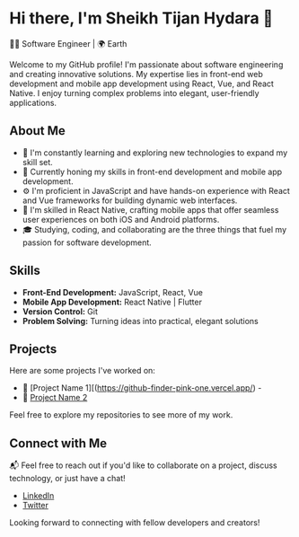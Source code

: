 # Hi there, I'm Sheikh Tijan Hydara 👋

👨‍💻 Software Engineer | 🌍 Earth

Welcome to my GitHub profile! I'm passionate about software engineering and creating innovative solutions. My expertise lies in front-end web development and mobile app development using React, Vue, and React Native. I enjoy turning complex problems into elegant, user-friendly applications.

## About Me

- 🌱 I'm constantly learning and exploring new technologies to expand my skill set.
- 💼 Currently honing my skills in front-end development and mobile app development.
- ⚙️ I'm proficient in JavaScript and have hands-on experience with React and Vue frameworks for building dynamic web interfaces.
- 📱 I'm skilled in React Native, crafting mobile apps that offer seamless user experiences on both iOS and Android platforms.
- 🎓 Studying, coding, and collaborating are the three things that fuel my passion for software development.

## Skills

- **Front-End Development:** JavaScript, React, Vue
- **Mobile App Development:** React Native | Flutter
- **Version Control:** Git
- **Problem Solving:** Turning ideas into practical, elegant solutions

## Projects

Here are some projects I've worked on:

- 🚀 [Project Name 1][(https://github-finder-pink-one.vercel.app/) - 
- 🌟 [Project Name 2](https://projects-1.vercel.app/) 

Feel free to explore my repositories to see more of my work.

## Connect with Me

📬 Feel free to reach out if you'd like to collaborate on a project, discuss technology, or just have a chat!

- [LinkedIn](https://www.linkedin.com/in/sheikh-tijan-hydara-60602621a/)
- [Twitter](https://twitter.com/TijanAziz)

Looking forward to connecting with fellow developers and creators!

